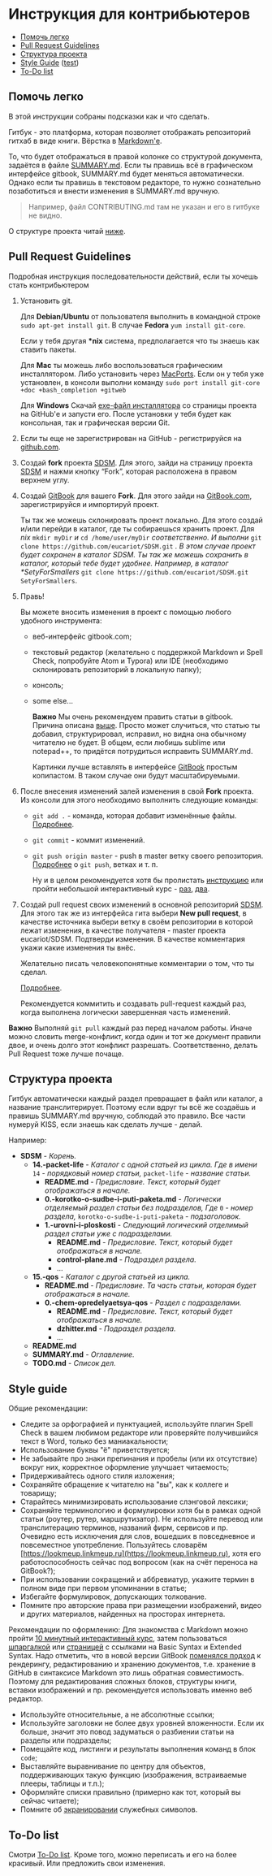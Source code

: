 # Инструкция для контрибьютеров

* [Помочь легко](contributing.md#помочь-легко)
* [Pull Request Guidelines](contributing.md#pull-request-guidelines)
* [Структура проекта](contributing.md#структура-проекта)
* [Style Guide](contributing.md#style-guide) \([test](contributing.md#styleguide)\)
* [To-Do list](contributing.md#to-do-list)

## Помочь легко

В этой инструкции собраны подсказки как и что сделать.

Гитбук - это платформа, которая позволяет отображать репозиторий гитхаб в виде книги. Вёрстка в [Markdown'е](http://www.diy.ru/info/markdown/).

То, что будет отображаться в правой колонке со структурой документа, задаётся в файле [SUMMARY.md](https://github.com/eucariot/SDSM/blob/master/SUMMARY.md). Если ты правишь всё в графическом интерфейсе gitbook, SUMMARY.md будет меняться автоматически. Однако если ты правишь в текстовом редакторе, то нужно сознательно позаботиться и внести изменения в SUMMARY.md вручную.

> Например, файл CONTRIBUTING.md там не указан и его в гитбуке не видно.

О структуре проекта читай [ниже](contributing.md#Структура-проекта).

## Pull Request Guidelines

Подробная инструкция последовательности действий, если ты хочешь стать контрибьютером

1. Установить git.

   Для **Debian/Ubuntu** от пользователя выполнить в командной строке `sudo apt-get install git`. В случае **Fedora** `yum install git-core`.

   Если у тебя другая **\*nix** система, предполагается что ты знаешь как ставить пакеты.

   Для **Mac** ты можешь либо воспользоваться графическим инсталлятором. Либо установить через [MacPorts](http://www.macports.org). Если он у тебя уже установлен, в консоли выполни команду `sudo port install git-core +doc +bash_completion +gitweb`

   Для **Windows** Скачай [exe-файл инсталлятора](http://msysgit.github.com/) со страницы проекта на GitHub'е и запусти его. После установки у тебя будет как консольная, так и графическая версии Git.

2. Если ты еще не зарегистрирован на GitHub - регистрируйся на [github.com](https://github.com/join?source=login).
3. Создай **fork** проекта [SDSM](https://github.com/eucariot/SDSM.git). Для этого, зайди на страницу проекта [SDSM](https://github.com/eucariot/SDSM.git) и нажми кнопку “Fork”, которая расположена в правом верхнем углу.
4. Создай [GitBook](https://gitbook.com) для вашего **Fork**. Для этого зайди на [GitBook.com](https://gitbook.com), зарегистрируйся и импортируй проект.

   Ты так же можешь склонировать проект локально. Для этого создай и/или перейди в каталог, где ты собираешься хранить проект. Для _nix_ `mkdir myDir` _и_ `cd /home/user/myDir` _соответственно. И выполни_ `git clone https://github.com/eucariot/SDSM.git` _. В этом случае проект будет сохранен в каталог SDSM. Ты так же можешь сохранить в каталог, который тебе будет удобнее. Например, в каталог \*SetyForSmallers_ `git clone https://github.com/eucariot/SDSM.git SetyForSmallers`.

5. Правь!

   Вы можете вносить изменения в проект с помощью любого удобного инструмента:

   * веб-интерфейс gitbook.com;
   * текстовый редактор \(желательно с поддержкой Markdown и Spell Check, попробуйте Atom и Typora\) или IDE \(необходимо склонировать репозиторий в локальную папку\);
   * консоль;
   * some else...

     **Важно** Мы очень рекомендуем править статьи в gitbook. Причина описана [выше](contributing.md#Помочь-легко). Просто может случиться, что статью ты добавил, структурировал, исправил, но видна она обычному читателю не будет. В общем, если любишь sublime или notepad++, то придётся потрудиться исправить SUMMARY.md.

     Картинки лучше вставлять в интерфейсе [GitBook](https://gitbook.com) простым копипастом. В таком случае они будут масштабируемыми.

6. После внесения изменений залей изменения в свой **Fork** проекта. Из консоли для этого необходимо выполнить следующие команды:
   * `git add .` - команда, которая добавит изменённые файлы. [Подробнее](https://git-scm.com/docs/git-add).
   * `git commit` - коммит изменений.
   * `git push origin master` - push в master ветку своего репозитория. [Подробнее](https://guides.github.com/introduction/git-handbook/) о `git push`, ветках и т. п.

     Ну и в целом рекомендуется хотя бы пролистать [инструкцию](https://git-scm.com/book/en/v2) или пройти небольшой интерактивный курс - [раз](https://try.github.io/), [два](https://githowto.com/ru).
7. Создай pull request своих изменений в основной репозиторий [SDSM](https://github.com/eucariot/SDSM.git). Для этого так же из интерфейса гита выбери **New pull request**, в качестве источника выбери ветку в своём репозитории в которой лежат изменения, в качестве получателя - master проекта eucariot/SDSM. Подтверди изменения. В качестве комментария укажи какие изменения ты внёс.

   Желательно писать человекопонятные комментарии о том, что ты сделал.

   [Подробнее](https://git-scm.com/book/en/v2/Distributed-Git-Contributing-to-a-Project).

   Рекомендуется коммитить и создавать pull-request каждый раз, когда выполнена логически завершенная часть изменений.

**Важно** Выполняй `git pull` каждый раз перед началом работы. Иначе можно словить merge-конфликт, когда один и тот же документ правили двое, и очень долго этот конфликт разрешать. Соответственно, делать Pull Request тоже лучше почаще.

## Структура проекта

Гитбук автоматически каждый раздел превращает в файл или каталог, а название транслитерирует. Поэтому если вдруг ты всё же создаёшь и правишь SUMMARY.md вручную, соблюдай это правило. Все части нумеруй KISS, если знаешь как сделать лучше - делай.

Например:

* **SDSM** - _Корень._
  * **14.-packet-life** - _Каталог с одной статьей из цикла. Где в имени_ `14` _- порядковый номер статьи,_ `packet-life` _- название статьи._
    * **README.md** - _Предисловие. Текст, который будет отображаться в начале._
    * **0.-korotko-o-sudbe-i-puti-paketa.md** - _Логически отделяемый раздел статьи без подразделов, Где_ `0` _- номер раздела,_ `korotko-o-sudbe-i-puti-paketa` _- подзаголовок._
    * **1.-urovni-i-ploskosti** - _Следующий логический отделимый раздел статьи уже с подразделами._
      * **README.md** - _Предисловие. Текст, который будет отображаться в начале._
      * **control-plane.md** - _Подраздел раздела._
      * ...
  * **15.-qos** - _Каталог с другой статьей из цикла._
    * **README.md** - _Предисловие. Та часть статьи, которая будет отображаться в начале._
    * **0.-chem-opredelyaetsya-qos** - _Раздел с подразделами._
      * **README.md** - _Предисловие. Текст, который будет отображаться в начале._
      * **dzhitter.md** - _Подраздел раздела._
      * ...
  * **README.md**
  * **SUMMARY.md** - _Оглавление._
  * **TODO.md** - _Список дел._

## Style guide <a id="styleguide"></a>

Общие рекомендации:

* Следите за орфографией и пунктуацией, используйте плагин Spell Check в вашем любимом редакторе или проверяйте получившийся текст в Word, только без маниакальности;
* Использование буквы "ё" приветствуется;
* Не забывайте про знаки препинания и пробелы \(или их отсутствие\) вокруг них, корректное оформление улучшает читаемость;
* Придерживайтесь одного стиля изложения;
* Сохраняйте обращение к читателю на "вы", как к коллеге и товарищу;
* Старайтесь минимизировать использование слэнговой лексики;
* Сохраняйте терминологию и формулировки хотя бы в рамках одной статьи \(роутер, рутер, маршрутизатор\). Не используйте перевод или транслитерацию терминов, названий фирм, сервисов и пр. Очевидно есть исключения для слов, вошедших в повседневное и повсеместное употребление. Пользуйтесь словарём [https://lookmeup.linkmeup.ru](https://lookmeup.linkmeup.ru), хотя его работоспособность сейчас под вопросом \(как на счёт переноса на GitBook?\);
* При использовании сокращений и аббревиатур, укажите термин в полном виде при первом упоминании в статье;
* Избегайте формулировок, допускающих толкование.
* Помните про авторские права при размещении изображений, видео и других материалов, найденных на просторах интернета.

Рекомендации по оформлению: Для знакомства с Markdown можно пройти [10 минутный интерактивный курс](https://commonmark.org/help/tutorial/), затем пользоваться [шпаргалкой](https://commonmark.org/help/) или [страницей](https://www.markdownguide.org/cheat-sheet) с ссылками на Basic Syntax и Extended Syntax. Надо отметить, что в новой версии GitBook [поменялся подход](https://docs.gitbook.com/v2-changes/important-differences#editing-markdown-source) к рендерингу, редактированию и хранению документов, т.е. хранение в GitHub в синтаксисе Markdown это лишь обратная совместимость. Поэтому для редактирования сложных блоков, структуры книги, вставки изображений и пр. рекомендуется использовать именно веб редактор.

* Используйте относительные, а не абсолютные ссылки;
* Используйте заголовки не более двух уровней вложенности. Если их больше, значит это повод задуматься о разбиении статьи на разделы или подразделы;
* Помещайте код, листинги и результаты выполнения команд в блок `code`;
* Выставляйте выравнивание по центру для объектов, поддерживающих такую функцию \(изображения, встраиваемые плееры, таблицы и т.п.\);
* Оформляйте списки правильно \(примерно как тот, который вы сейчас читаете\);
* Помните об [экранировании](https://www.markdownguide.org/basic-syntax/#escaping-characters) служебных символов.

## To-Do list

Смотри [To-Do list](https://github.com/djvnsk/SDSM/tree/f818dc762fe07ac77e90acf6b35cdea232ea4428/TODO.md). Кроме того, можно переписать и его на более красивый. Или предложить свои изменения.

